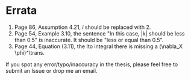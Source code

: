 # Errata

1. Page 86, Assumption 4.21, $i$ should be replaced with 2.
2. Page 54, Example 3.10, the sentence "In this case, |k| should be less than 0.5" is inaccurate. It should be "less or equal than 0.5".
3. Page 44, Equation (3.11), the Ito integral there is missing a (\nabla_X \phi)^\trans.

If you spot any error/typo/inaccuracy in the thesis, please feel free to submit an Issue or drop me an email.
